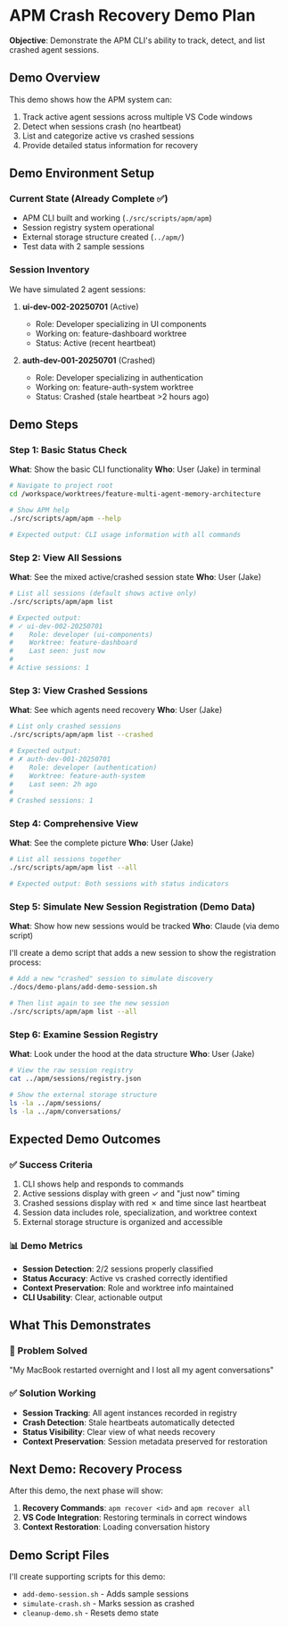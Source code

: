 # APM Crash Recovery Demo Plan

**Objective**: Demonstrate the APM CLI's ability to track, detect, and list crashed agent sessions.

## Demo Overview

This demo shows how the APM system can:
1. Track active agent sessions across multiple VS Code windows
2. Detect when sessions crash (no heartbeat)  
3. List and categorize active vs crashed sessions
4. Provide detailed status information for recovery

## Demo Environment Setup

### Current State (Already Complete ✅)
- APM CLI built and working (`./src/scripts/apm/apm`)
- Session registry system operational
- External storage structure created (`../apm/`)
- Test data with 2 sample sessions

### Session Inventory
We have simulated 2 agent sessions:

1. **ui-dev-002-20250701** (Active)
   - Role: Developer specializing in UI components
   - Working on: feature-dashboard worktree
   - Status: Active (recent heartbeat)

2. **auth-dev-001-20250701** (Crashed)
   - Role: Developer specializing in authentication
   - Working on: feature-auth-system worktree  
   - Status: Crashed (stale heartbeat >2 hours ago)

## Demo Steps

### Step 1: Basic Status Check 
**What**: Show the basic CLI functionality
**Who**: User (Jake) in terminal

```bash
# Navigate to project root
cd /workspace/worktrees/feature-multi-agent-memory-architecture

# Show APM help
./src/scripts/apm/apm --help

# Expected output: CLI usage information with all commands
```

### Step 2: View All Sessions
**What**: See the mixed active/crashed session state
**Who**: User (Jake)

```bash
# List all sessions (default shows active only)
./src/scripts/apm/apm list

# Expected output:
# ✓ ui-dev-002-20250701
#    Role: developer (ui-components)
#    Worktree: feature-dashboard
#    Last seen: just now
# 
# Active sessions: 1
```

### Step 3: View Crashed Sessions
**What**: See which agents need recovery
**Who**: User (Jake)

```bash
# List only crashed sessions
./src/scripts/apm/apm list --crashed

# Expected output:
# ✗ auth-dev-001-20250701
#    Role: developer (authentication)
#    Worktree: feature-auth-system
#    Last seen: 2h ago
#
# Crashed sessions: 1
```

### Step 4: Comprehensive View
**What**: See the complete picture
**Who**: User (Jake)

```bash
# List all sessions together
./src/scripts/apm/apm list --all

# Expected output: Both sessions with status indicators
```

### Step 5: Simulate New Session Registration (Demo Data)
**What**: Show how new sessions would be tracked
**Who**: Claude (via demo script)

I'll create a demo script that adds a new session to show the registration process:

```bash
# Add a new "crashed" session to simulate discovery
./docs/demo-plans/add-demo-session.sh

# Then list again to see the new session
./src/scripts/apm/apm list --all
```

### Step 6: Examine Session Registry
**What**: Look under the hood at the data structure
**Who**: User (Jake)

```bash
# View the raw session registry
cat ../apm/sessions/registry.json

# Show the external storage structure
ls -la ../apm/sessions/
ls -la ../apm/conversations/
```

## Expected Demo Outcomes

### ✅ Success Criteria
1. CLI shows help and responds to commands
2. Active sessions display with green ✓ and "just now" timing
3. Crashed sessions display with red ✗ and time since last heartbeat
4. Session data includes role, specialization, and worktree context
5. External storage structure is organized and accessible

### 📊 Demo Metrics
- **Session Detection**: 2/2 sessions properly classified
- **Status Accuracy**: Active vs crashed correctly identified
- **Context Preservation**: Role and worktree info maintained
- **CLI Usability**: Clear, actionable output

## What This Demonstrates

### 🎯 Problem Solved
"My MacBook restarted overnight and I lost all my agent conversations"

### ✅ Solution Working  
- **Session Tracking**: All agent instances recorded in registry
- **Crash Detection**: Stale heartbeats automatically detected
- **Status Visibility**: Clear view of what needs recovery
- **Context Preservation**: Session metadata preserved for restoration

## Next Demo: Recovery Process

After this demo, the next phase will show:
1. **Recovery Commands**: `apm recover <id>` and `apm recover all`
2. **VS Code Integration**: Restoring terminals in correct windows
3. **Context Restoration**: Loading conversation history

## Demo Script Files

I'll create supporting scripts for this demo:
- `add-demo-session.sh` - Adds sample sessions
- `simulate-crash.sh` - Marks session as crashed
- `cleanup-demo.sh` - Resets demo state